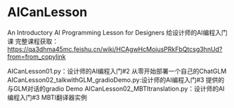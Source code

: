 # AICanLesson
An Introductory AI Programming Lesson for Designers 给设计师的AI编程入门课
完整课程获取：https://qa3dhma45mc.feishu.cn/wiki/HCAgwHcMoiusPRkFbQtcsg3hnUd?from=from_copylink

AICanLesson01.py：设计师的AI编程入门#2 从零开始部署一个自己的ChatGLM
AICanLesson02_talkwithGLM_gradioDemo.py:设计师的AI编程入门#3 提供的与GLM对话的gradio Demo
AICanLesson02_MBTItranslation.py：设计师的AI编程入门#3 MBTI翻译器实例
